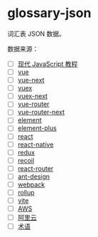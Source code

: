 # glossary-json

词汇表 JSON 数据。

数据来源：

- [ ] [现代 JavaScript 教程](https://zh.javascript.info/)
- [ ] [vue](https://cn.vuejs.org/)
- [ ] [vue-next](https://v3.cn.vuejs.org/)
- [ ] [vuex](https://vuex.vuejs.org/zh/)
- [ ] [vuex-next](https://next.vuex.vuejs.org/zh/)
- [ ] [vue-router](https://router.vuejs.org/zh/)
- [ ] [vue-router-next](https://next.router.vuejs.org/zh/)
- [ ] [element](https://element.eleme.cn/#/zh-CN)
- [ ] [element-plus](https://element-plus.gitee.io/zh-CN/)
- [ ] [react](https://zh-hans.reactjs.org/)
- [ ] [react-native](https://reactnative.cn/)
- [ ] [redux](https://cn.redux.js.org/)
- [ ] [recoil](https://recoiljs.org/zh-hans/)
- [ ] [react-router](https://react-router.docschina.org/)
- [ ] [ant-design](https://ant.design/)
- [ ] [webpack](https://webpack.docschina.org/)
- [ ] [rollup](https://rollup.docschina.org/guide/zh/)
- [ ] [vite](https://cn.vitejs.dev/)
- [ ] [AWS](https://aws.amazon.com/)
- [ ] [阿里云](https://cn.aliyun.com/)
- [ ] [术语](https://www.termonline.cn/index)

